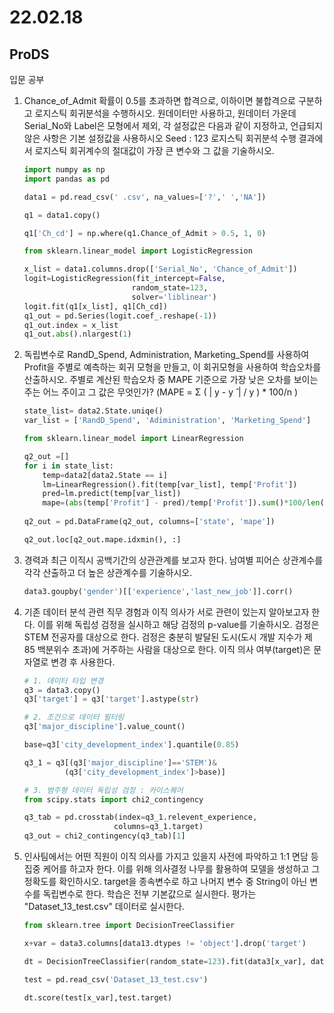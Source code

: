 # 22.02.18

## ProDS

입문 공부

1. Chance_of_Admit 확률이 0.5를 초과하면 합격으로, 이하이면 불합격으로 구분하고 로지스틱 회귀분석을 수행하시오.
   원데이터만 사용하고, 원데이터 가운데 Serial_No와 Label은 모형에서 제외, 각 설정값은 다음과 같이 지정하고, 언급되지 않은 사항은 기본 설정값을 사용하시오
   Seed : 123
   로지스틱 회귀분석 수행 결과에서 로지스틱 회귀계수의 절대값이 가장 큰 변수와 그 값을 기술하시오. 

   ```python
   import numpy as np
   import pandas as pd
   
   data1 = pd.read_csv(' .csv', na_values=['?',' ','NA'])
   
   q1 = data1.copy()
   
   q1['Ch_cd'] = np.where(q1.Chance_of_Admit > 0.5, 1, 0)
   
   from sklearn.linear_model import LogisticRegression
   
   x_list = data1.columns.drop(['Serial_No', 'Chance_of_Admit'])
   logit=LogisticRegression(fit_intercept=False,
                           random_state=123,
                           solver='liblinear')
   logit.fit(q1[x_list], q1[Ch_cd])
   q1_out = pd.Series(logit.coef_.reshape(-1))
   q1_out.index = x_list
   q1_out.abs().nlargest(1)
   ```

2. 독립변수로 RandD_Spend, Administration, Marketing_Spend를 사용하여 Profit을 주별로 예측하는 회귀 모형을 만들고, 이 회귀모형을 사용하여 학습오차를 산출하시오.
   주별로 계산된 학습오차 중 MAPE 기준으로 가장 낮은 오차를 보이는 주는 어느 주이고 그 값은 무엇인가?  (MAPE = Σ ( | y - y ̂ | / y ) * 100/n )

   ```python
   state_list= data2.State.uniqe()
   var_list = ['RandD_Spend', 'Adiministration', 'Marketing_Spend']
   
   from sklearn.linear_model import LinearRegression
   
   q2_out =[]
   for i in state_list:
       temp=data2[data2.State == i]
       lm=LinearRegression().fit(temp[var_list], temp['Profit'])
       pred=lm.predict(temp[var_list])
       mape=(abs(temp['Profit'] - pred)/temp['Profit']).sum()*100/len(temp)
       
   q2_out = pd.DataFrame(q2_out, columns=['state', 'mape'])
   
   q2_out.loc[q2_out.mape.idxmin(), :]
   ```

3. 경력과 최근 이직시 공백기간의 상관관계를 보고자 한다. 남여별 피어슨 상관계수를 각각 산출하고 더 높은 상관계수를 기술하시오.

   ```python
   data3.goupby('gender')[['experience','last_new_job']].corr()
   ```

4. 기존 데이터 분석 관련 직무 경험과 이직 의사가 서로 관련이 있는지 알아보고자 한다. 이를 위해 독립성 검정을 실시하고 해당 검정의 p-value를 기술하시오.
   검정은 STEM 전공자를 대상으로 한다.
   검정은 충분히 발달된 도시(도시 개발 지수가 제 85 백분위수 초과)에 거주하는 사람을 대상으로 한다. 이직 의사 여부(target)은 문자열로 변경 후 사용한다.

   ```python
   # 1. 데이터 타입 변경
   q3 = data3.copy()
   q3['target'] = q3['target'].astype(str)
   
   # 2. 조건으로 데이터 필터링
   q3['major_discipline'].value_count()
   
   base=q3['city_development_index'].quantile(0.85)
   
   q3_1 = q3[(q3['major_discipline']=='STEM')&
            (q3['city_development_index']>base)]
   
   # 3. 범주형 데이터 독립성 검정 : 카이스퀘어
   from scipy.stats import chi2_contingency
   
   q3_tab = pd.crosstab(index=q3_1.relevent_experience,
                       columns=q3_1.target)
   q3_out = chi2_contingency(q3_tab)[1]
   ```

5. 인사팀에서는 어떤 직원이 이직 의사를 가지고 있을지
   사전에 파악하고 1:1 면담 등 집중 케어를 하고자 한다. 이를 위해 의사결정 나무를 활용하여 모델을 생성하고 그 정확도를 확인하시오. target을 종속변수로 하고 나머지 변수 중 String이 아닌 변수를 독립변수로 한다. 학습은 전부 기본값으로 실시한다.
   평가는 "Dataset_13_test.csv" 데이터로 실시한다.

   ```python
   from sklearn.tree import DecisionTreeClassifier
   
   x+var = data3.columns[data13.dtypes != 'object'].drop('target')
   
   dt = DecisionTreeClassifier(random_state=123).fit(data3[x_var], data3.target)
   
   test = pd.read_csv('Dataset_13_test.csv')
   
   dt.score(test[x_var],test.target)
   ```

   

